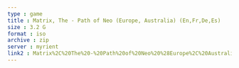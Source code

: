 ```yaml
---
type : game
title : Matrix, The - Path of Neo (Europe, Australia) (En,Fr,De,Es)
size : 3.2 G
format : iso
archive : zip
server : myrient
link2 : Matrix%2C%20The%20-%20Path%20of%20Neo%20%28Europe%2C%20Australia%29%20%28En%2CFr%2CDe%2CEs%29
---
```

